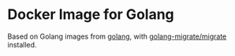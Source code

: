 # Docker Image for Golang

Based on Golang images from [golang](https://hub.docker.com/_/golang), with [golang-migrate/migrate](https://github.com/golang-migrate/migrate) installed.
